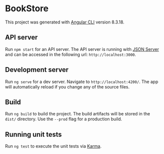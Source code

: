 # BookStore

This project was generated with [Angular CLI](https://github.com/angular/angular-cli) version 8.3.18.

## API server

Run `npm start` for an API server. The API server is running with [JSON Server](https://www.npmjs.com/package/json-server) and can be accessed in the following url: `http://localhost:3000`.

## Development server

Run `ng serve` for a dev server. Navigate to `http://localhost:4200/`. The app will automatically reload if you change any of the source files.

## Build

Run `ng build` to build the project. The build artifacts will be stored in the `dist/` directory. Use the `--prod` flag for a production build.

## Running unit tests

Run `ng test` to execute the unit tests via [Karma](https://karma-runner.github.io).

